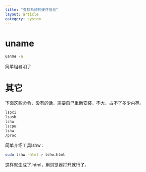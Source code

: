```yaml
---
title: "查找系统的硬件信息"
layout: article
category: system
---
```


# uname

```bash
uanme -a
```

简单粗暴明了

# 其它

下面这些命令，没有的话，需要自己重新安装，不大，占不了多少内存。

```bash
lspci
lsusb
lshw
lscpu
lshw
/proc
```

简单介绍工具lshw：

```bash
sudo lshw -html > lshw.html
```

这样就生成了.html，用浏览器打开就行了。

